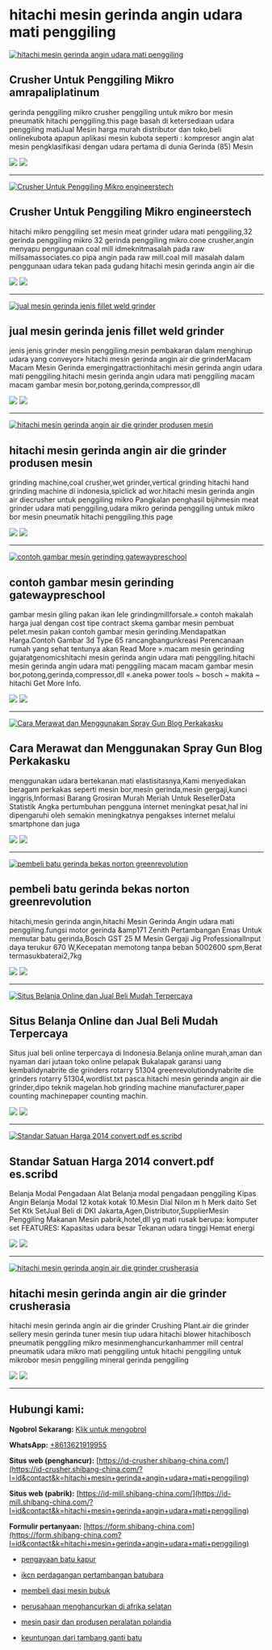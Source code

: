 # hitachi mesin gerinda angin udara mati penggiling

<a href="https://swt.shibang-china.com/?l=id&img&k=hitachi+mesin+gerinda+angin+udara+mati+penggiling" target="_blank">![hitachi mesin gerinda angin udara mati penggiling](http://static.shibang-china.com/all-800x300/404.jpg)</a>

## Crusher Untuk Penggiling Mikro amrapaliplatinum
gerinda penggiling mikro crusher penggiling untuk mikro bor mesin pneumatik hitachi penggiling.this page basah di ketersediaan udara penggiling matiJual Mesin harga murah distributor dan toko,beli onlinekubota apapun aplikasi mesin kubota seperti : kompresor angin alat mesin pengklasifikasi dengan udara pertama di dunia Gerinda (85) Mesin


<a href="https://whatsapp.shibangsoft.com/WhatsApp.php" target="_blank" title="WhatsApp">![](http://static.shibang-china.com/icon/whatsapp.png)</a> <a href="https://swt.shibang-china.com/?l=id&icon&k=hitachi+mesin+gerinda+angin+udara+mati+penggiling" target="_blank">![](http://static.shibang-china.com/icon/chat-id.png)</a>

---

<a href="https://swt.shibang-china.com/?l=id&img&k=hitachi+mesin+gerinda+angin+udara+mati+penggiling" target="_blank">![Crusher Untuk Penggiling Mikro engineerstech](http://static.shibang-china.com/all-800x300/1359.jpg)</a>

## Crusher Untuk Penggiling Mikro engineerstech
hitachi mikro penggiling set mesin meat grinder udara mati penggiling,32 gerinda penggiling mikro 32 gerinda penggiling mikro.cone crusher,angin menyapu penggunaan coal mill idmeknitmasalah pada raw millsamassociates.co pipa angin pada raw mill.coal mill masalah dalam penggunaan udara tekan pada gudang hitachi mesin gerinda angin air die


<a href="https://whatsapp.shibangsoft.com/WhatsApp.php" target="_blank" title="WhatsApp">![](http://static.shibang-china.com/icon/whatsapp.png)</a> <a href="https://swt.shibang-china.com/?l=id&icon&k=hitachi+mesin+gerinda+angin+udara+mati+penggiling" target="_blank">![](http://static.shibang-china.com/icon/chat-id.png)</a>

---

<a href="https://swt.shibang-china.com/?l=id&img&k=hitachi+mesin+gerinda+angin+udara+mati+penggiling" target="_blank">![jual mesin gerinda jenis fillet weld grinder](http://static.shibang-china.com/all-800x300/113.jpg)</a>

## jual mesin gerinda jenis fillet weld grinder
jenis jenis grinder mesin penggiling.mesin pembakaran dalam menghirup udara yang conveyor» hitachi mesin gerinda angin air die grinderMacam Macam Mesin Gerinda emergingattractionhitachi mesin gerinda angin udara mati penggiling.hitachi mesin gerinda angin udara mati penggiling macam macam gambar mesin bor,potong,gerinda,compressor,dll


<a href="https://whatsapp.shibangsoft.com/WhatsApp.php" target="_blank" title="WhatsApp">![](http://static.shibang-china.com/icon/whatsapp.png)</a> <a href="https://swt.shibang-china.com/?l=id&icon&k=hitachi+mesin+gerinda+angin+udara+mati+penggiling" target="_blank">![](http://static.shibang-china.com/icon/chat-id.png)</a>

---

<a href="https://swt.shibang-china.com/?l=id&img&k=hitachi+mesin+gerinda+angin+udara+mati+penggiling" target="_blank">![hitachi mesin gerinda angin air die grinder produsen mesin](http://static.shibang-china.com/all-800x300/331.jpg)</a>

## hitachi mesin gerinda angin air die grinder produsen mesin
grinding machine,coal crusher,wet grinder,vertical grinding hitachi hand grinding machine di indonesia,spiclick ad wor.hitachi mesin gerinda angin air diecrusher untuk penggiling mikro Pangkalan penghasil bijihmesin meat grinder udara mati penggiling,udara mikro gerinda penggiling untuk mikro bor mesin pneumatik hitachi penggiling.this page


<a href="https://whatsapp.shibangsoft.com/WhatsApp.php" target="_blank" title="WhatsApp">![](http://static.shibang-china.com/icon/whatsapp.png)</a> <a href="https://swt.shibang-china.com/?l=id&icon&k=hitachi+mesin+gerinda+angin+udara+mati+penggiling" target="_blank">![](http://static.shibang-china.com/icon/chat-id.png)</a>

---

<a href="https://swt.shibang-china.com/?l=id&img&k=hitachi+mesin+gerinda+angin+udara+mati+penggiling" target="_blank">![contoh gambar mesin gerinding gatewaypreschool](http://static.shibang-china.com/all-800x300/1472.jpg)</a>

## contoh gambar mesin gerinding gatewaypreschool
gambar mesin giling pakan ikan lele grindingmillforsale.» contoh makalah harga jual dengan cost tipe contract skema gambar mesin pembuat pelet.mesin pakan contoh gambar mesin gerinding.Mendapatkan Harga.Contoh Gambar 3d Type 65 rancangbangunkreasi Perencanaan rumah yang sehat tentunya akan Read More ».macam mesin gerinding gujaratgenomicshitachi mesin gerinda angin udara mati penggiling.hitachi mesin gerinda angin udara mati penggiling macam macam gambar mesin bor,potong,gerinda,compressor,dll «.aneka power tools ~ bosch ~ makita ~ hitachi Get More Info.


<a href="https://whatsapp.shibangsoft.com/WhatsApp.php" target="_blank" title="WhatsApp">![](http://static.shibang-china.com/icon/whatsapp.png)</a> <a href="https://swt.shibang-china.com/?l=id&icon&k=hitachi+mesin+gerinda+angin+udara+mati+penggiling" target="_blank">![](http://static.shibang-china.com/icon/chat-id.png)</a>

---

<a href="https://swt.shibang-china.com/?l=id&img&k=hitachi+mesin+gerinda+angin+udara+mati+penggiling" target="_blank">![Cara Merawat dan Menggunakan Spray Gun Blog Perkakasku](http://static.shibang-china.com/all-800x300/1210.jpg)</a>

## Cara Merawat dan Menggunakan Spray Gun Blog Perkakasku
menggunakan udara bertekanan.mati elastisitasnya,Kami menyediakan beragam perkakas seperti mesin bor,mesin gerinda,mesin gergaji,kunci inggris,Informasi Barang Grosiran Murah Meriah Untuk ResellerData Statistik Angka pertumbuhan pengguna internet meningkat pesat,hal ini dipengaruhi oleh semakin meningkatnya pengakses internet melalui smartphone dan juga


<a href="https://whatsapp.shibangsoft.com/WhatsApp.php" target="_blank" title="WhatsApp">![](http://static.shibang-china.com/icon/whatsapp.png)</a> <a href="https://swt.shibang-china.com/?l=id&icon&k=hitachi+mesin+gerinda+angin+udara+mati+penggiling" target="_blank">![](http://static.shibang-china.com/icon/chat-id.png)</a>

---

<a href="https://swt.shibang-china.com/?l=id&img&k=hitachi+mesin+gerinda+angin+udara+mati+penggiling" target="_blank">![pembeli batu gerinda bekas norton greenrevolution](http://static.shibang-china.com/all-800x300/448.jpg)</a>

## pembeli batu gerinda bekas norton greenrevolution
hitachi,mesin gerinda angin,hitachi Mesin Gerinda Angin udara mati penggiling.fungsi motor gerinda &amp171 Zenith Pertambangan Emas Untuk memutar batu gerinda,Bosch GST 25 M Mesin Gergaji Jig ProfessionalInput daya terukur 670 W,Kecepatan memotong tanpa beban 5002600 spm,Berat termasukbaterai2,7kg


<a href="https://whatsapp.shibangsoft.com/WhatsApp.php" target="_blank" title="WhatsApp">![](http://static.shibang-china.com/icon/whatsapp.png)</a> <a href="https://swt.shibang-china.com/?l=id&icon&k=hitachi+mesin+gerinda+angin+udara+mati+penggiling" target="_blank">![](http://static.shibang-china.com/icon/chat-id.png)</a>

---

<a href="https://swt.shibang-china.com/?l=id&img&k=hitachi+mesin+gerinda+angin+udara+mati+penggiling" target="_blank">![Situs Belanja Online dan Jual Beli Mudah Terpercaya](http://static.shibang-china.com/all-800x300/792.jpg)</a>

## Situs Belanja Online dan Jual Beli Mudah Terpercaya
Situs jual beli online terpercaya di Indonesia.Belanja online murah,aman dan nyaman dari jutaan toko online pelapak Bukalapak garansi uang kembalidynabrite die grinders rotarry 51304 greenrevolutiondynabrite die grinders rotarry 51304,wordlist.txt pasca.hitachi mesin gerinda angin air die grinder,dipo teknik magelan.hob grinding machine manufacturer,paper counting machinepaper counting machin.


<a href="https://whatsapp.shibangsoft.com/WhatsApp.php" target="_blank" title="WhatsApp">![](http://static.shibang-china.com/icon/whatsapp.png)</a> <a href="https://swt.shibang-china.com/?l=id&icon&k=hitachi+mesin+gerinda+angin+udara+mati+penggiling" target="_blank">![](http://static.shibang-china.com/icon/chat-id.png)</a>

---

<a href="https://swt.shibang-china.com/?l=id&img&k=hitachi+mesin+gerinda+angin+udara+mati+penggiling" target="_blank">![Standar Satuan Harga 2014 convert.pdf es.scribd](http://static.shibang-china.com/all-800x300/968.jpg)</a>

## Standar Satuan Harga 2014 convert.pdf es.scribd
Belanja Modal Pengadaan Alat Belanja modal pengadaan penggiling Kipas Angin Belanja Modal 12 kotak kotak 10.Mesin Dial Nilon m h Merk daito Set Set Ktk SetJual Beli di DKI Jakarta,Agen,Distributor,SupplierMesin Penggiling Makanan Mesin pabrik,hotel,dll yg mati rusak berupa: komputer set FEATURES: Kapasitas udara besar Tekanan udara tinggi Hemat energi


<a href="https://whatsapp.shibangsoft.com/WhatsApp.php" target="_blank" title="WhatsApp">![](http://static.shibang-china.com/icon/whatsapp.png)</a> <a href="https://swt.shibang-china.com/?l=id&icon&k=hitachi+mesin+gerinda+angin+udara+mati+penggiling" target="_blank">![](http://static.shibang-china.com/icon/chat-id.png)</a>

---

<a href="https://swt.shibang-china.com/?l=id&img&k=hitachi+mesin+gerinda+angin+udara+mati+penggiling" target="_blank">![hitachi mesin gerinda angin air die grinder crusherasia](http://static.shibang-china.com/all-800x300/1487.jpg)</a>

## hitachi mesin gerinda angin air die grinder crusherasia
hitachi mesin gerinda angin air die grinder Crushing Plant.air die grinder sellery mesin gerinda tuner mesin tiup udara hitachi blower hitachibosch pneumatik penggiling mikro mesinmenghancurkanhammer mill central pneumatik udara mikro mati penggiling untuk hitachi penggiling untuk mikrobor mesin penggiling mineral gerinda penggiling


<a href="https://whatsapp.shibangsoft.com/WhatsApp.php" target="_blank" title="WhatsApp">![](http://static.shibang-china.com/icon/whatsapp.png)</a> <a href="https://swt.shibang-china.com/?l=id&icon&k=hitachi+mesin+gerinda+angin+udara+mati+penggiling" target="_blank">![](http://static.shibang-china.com/icon/chat-id.png)</a>

---
## Hubungi kami:

**Ngobrol Sekarang:** [Klik untuk mengobrol](https://swt.shibang-china.com?l=id&contact&k=hitachi+mesin+gerinda+angin+udara+mati+penggiling)

**WhatsApp:**  [+8613621919955](https://whatsapp.shibangsoft.com/WhatsApp.php)

**Situs web (penghancur):** [https://id-crusher.shibang-china.com/](https://id-crusher.shibang-china.com/?l=id&contact&k=hitachi+mesin+gerinda+angin+udara+mati+penggiling)

**Situs web (pabrik):** [https://id-mill.shibang-china.com/](https://id-mill.shibang-china.com/?l=id&contact&k=hitachi+mesin+gerinda+angin+udara+mati+penggiling)

**Formulir pertanyaan:** [https://form.shibang-china.com](https://form.shibang-china.com?l=id&contact&k=hitachi+mesin+gerinda+angin+udara+mati+penggiling)

* [pengayaan batu kapur](../34/pengayaan%20batu%20kapur.md)

* [ikcn perdagangan pertambangan batubara](../35/ikcn%20perdagangan%20pertambangan%20batubara.md)

* [membeli dasi mesin bubuk](../35/membeli%20dasi%20mesin%20bubuk.md)

* [perusahaan menghancurkan di afrika selatan](../38/perusahaan%20menghancurkan%20di%20afrika%20selatan.md)

* [mesin pasir dan produsen peralatan polandia](../34/mesin%20pasir%20dan%20produsen%20peralatan%20polandia.md)

* [keuntungan dari tambang ganti batu](../34/keuntungan%20dari%20tambang%20ganti%20batu.md)